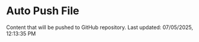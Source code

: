 # Auto Push File

Content that will be pushed to GitHub repository.
Last updated: 07/05/2025, 12:13:35 PM